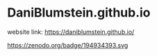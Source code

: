 # DaniBlumstein.github.io
website link: https://daniblumstein.github.io/

https://zenodo.org/badge/194934393.svg

